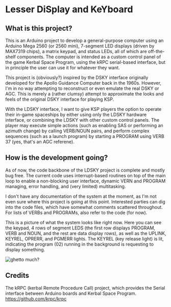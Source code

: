 # Lesser DiSplay and KeYboard

## What is this project? 

This is an Arduino project to develop a general-purpose computer using an Arduino Mega 2560 (or 2560 mini), 7-segment LED displays (driven by MAX7319 chips), a matrix keypad, and status LEDs, all of which are off-the-shelf components. The computer is intended as a custom control panel of the game Kerbal Space Program, using the kRPC serial-based interface, but in principle the user can use it for whatever they want. 

This project is (obviously?) inspired by the DSKY interface originally developed for the Apollo Guidance Computer back in the 1960s. However, I'm in no way attempting to reconstruct or even emulate the real DSKY or AGC. This is merely a (rather clumsy) attempt to approximate the looks and feels of the original DSKY interface for playing KSP. 

With the LDSKY interface, I want to give KSP players the option to operate their in-game spaceships by either using only the LDSKY hardware interface, or combining the LDSKY with other custom control panels. The player may execute simple actions (such as enabling SAS or performing an azimuth change) by calling VERB/NOUN pairs, and perform complex sequences (such as a launch program) by starting a PROGRAM using VERB 37 (yes, that's an AGC referene). 

## How is the development going? 

As of now, the code backbone of the LDSKY project is complete and mostly bug free. The current code uses interrupt-based routines on top of the main loop to enable a non-blocking user interface, dynamic VERN and PROGRAM managing, error handling, and (very limited) multitasking. 

I don't have any documentation of the system at the moment, as I'm not even sure where this project is going at this point. Interested parties can dig into the code files, which have somewhat comments scattered throughout. For lists of VERBs and PROGRAMs, also refer to the code (for now). 

This is a picture of what the system looks like right now. Here you can see the keypad, 4 rows of segment LEDS (the first row displays PROGRAM, VERB and NOUN, and the rest are data display rows), as well as the UPLINK, KEYREL, OPRERR, and PGMERR lights. The KEYREL (key release light) is lit, indicating the program (02) running in the background is requesting to display something. 

![ghetto much?](https://i.imgur.com/aGGRWeA.jpg "LDSKY in development")

## Credits
The kRPC (kerbal Remote Procedure Call) project, which provides the Serial interface between Arduino boards and Kerbal Space Program. https://github.com/krpc/krpc 
